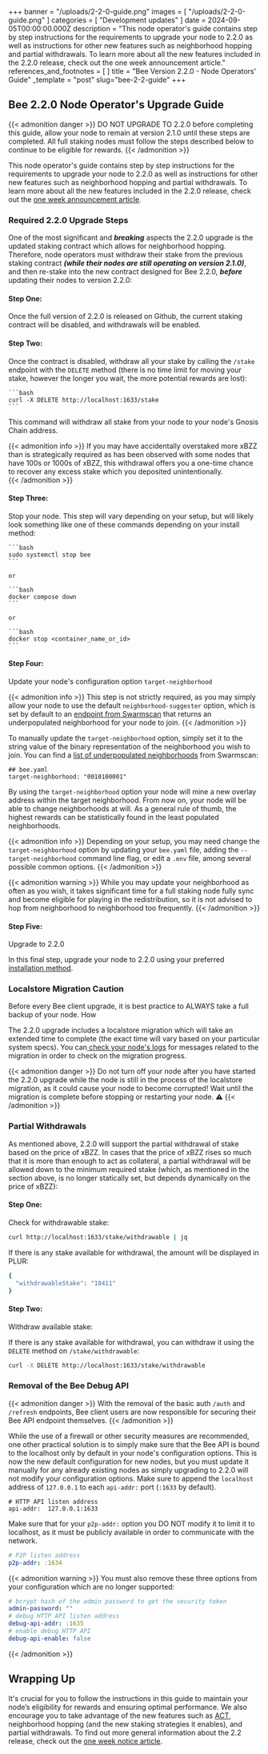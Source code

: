 +++
banner = "/uploads/2-2-0-guide.png"
images = [ "/uploads/2-2-0-guide.png" ]
categories = [ "Development updates" ]
date = 2024-09-05T00:00:00.000Z
description = "This node operator's guide contains step by step instructions for the requirements to upgrade your node to 2.2.0 as well as instructions for other new features such as neighborhood hopping and partial withdrawals. To learn more about all the new features included in the 2.2.0 release, check out the one week announcement article."
references_and_footnotes = [ ]
title = "Bee Version 2.2.0 - Node Operators' Guide"
_template = "post"
slug="bee-2-2-guide"
+++


## Bee 2.2.0 Node Operator's Upgrade Guide 

{{< admonition danger >}}
DO NOT UPGRADE TO 2.2.0 before completing this guide, allow your node to remain at version 2.1.0 until these steps are completed. All full staking nodes must follow the steps described below to continue to be eligible for rewards.
{{< /admonition >}}

This node operator's guide contains step by step instructions for the requirements to upgrade your node to 2.2.0 as well as instructions for other new features such as neighborhood hopping and partial withdrawals. To learn more about all the new features included in the 2.2.0 release, check out the [one week announcement article](https://blog.ethswarm.org/foundation/2024/bee-2-2-pre-release/).


### Required 2.2.0 Upgrade Steps 

One of the most significant and ***breaking*** aspects the 2.2.0 upgrade is the updated staking contract which allows for neighborhood hopping. Therefore, node operators must withdraw their stake from the previous staking contract ***(while their nodes are still operating on version 2.1.0)***, and then re-stake into the new contract designed for Bee 2.2.0, ***before*** updating their nodes to version 2.2.0:

#### Step One:

Once the full version of 2.2.0 is released on Github, the current staking contract will be disabled, and withdrawals will be enabled.

#### Step Two:

Once the contract is disabled, withdraw all your stake by calling the `/stake` endpoint with the `DELETE` method (there is no time limit for moving your stake, however the longer you wait, the more potential rewards are lost):

    ```bash
    curl -X DELETE http://localhost:1633/stake
    ```
This command will withdraw all stake from your node to your node's Gnosis Chain address. 

{{< admonition info >}}
If you may have accidentally overstaked more xBZZ than is strategically required as has been observed with some nodes that have 100s or 1000s of xBZZ, this withdrawal offers you a one-time chance to recover any excess stake which you deposited unintentionally.  
{{< /admonition >}}

#### Step Three:

Stop your node. This step will vary depending on your setup, but will likely look something like one of these commands depending on your install method:

    ```bash
    sudo systemctl stop bee
    ```
    
    or 
    
    ```bash
    docker compose down
    ```
    
    or
    
    ```bash
    docker stop <container_name_or_id>
    ```

#### Step Four:

Update your node's configuration option `target-neighborhood`


{{< admonition info >}}
This step is not strictly required, as you may simply allow your node to use the default `neighborhood-suggester` option, which is set by default to an [endpoint from Swarmscan](https://api.swarmscan.io/v1/network/neighborhoods/suggestion) that returns an underpopulated neighborhood for your node to join. 
{{< /admonition >}}



To manually update the `target-neighborhood` option, simply set it to the string value of the binary representation of the neighborhood you wish to join. You can find a [list of underpopulated neighborhoods](https://swarmscan.io/neighborhoods) from Swarmscan:

```bash=
## bee.yaml
target-neighborhood: "0010100001"
```


By using the `target-neighborhood` option your node will mine a new overlay address within the target neighborhood. From now on, your node will be able to change neighborhoods at will. As a general rule of thumb, the highest rewards can be statistically found in the least populated neighborhoods. 
    
{{< admonition info >}}
Depending on your setup, you may need change the `target-neighborhood` option by updating your `bee.yaml` file, adding the `--target-neighborhood` command line flag, or edit a `.env` file, among several possible common options. 
{{< /admonition >}}


{{< admonition warning >}}
While you may update your neighborhood as often as you wish, it takes significant time for a full staking node fully sync and become eligible for playing in the redistribution, so it is not advised to hop from neighborhood to neighborhood too frequently.
{{< /admonition >}}

#### Step Five:

Upgrade to 2.2.0 

In this final step, upgrade your node to 2.2.0 using your preferred [installation method](https://docs.ethswarm.org/docs/bee/installation/install).  

### Localstore Migration Caution

Before every Bee client upgrade, it is best practice to ALWAYS take a full backup of your node. How

The 2.2.0 upgrade includes a localstore migration which will take an extended time to complete (the exact time will vary based on your particular system specs). You can[ check your node's logs](https://docs.ethswarm.org/docs/bee/working-with-bee/logs-and-files) for messages related to the migration in order to check on the migration progress.



{{< admonition danger >}}
Do not turn off your node after you have started the 2.2.0 upgrade while the node is still in the process of the localstore migration, as it could cause your node to become corrupted! Wait until the migration is complete before stopping or restarting your node. ⚠️
{{< /admonition >}}

### Partial Withdrawals

As mentioned above, 2.2.0 will support the partial withdrawal of stake based on the price of xBZZ. In cases that the price of xBZZ rises so much that it is more than enough to act as collateral, a partial withdrawal will be allowed down to the minimum required stake (which, as mentioned in the section above, is no longer statically set, but depends dynamically on the price of xBZZ):

#### Step One:

Check for withdrawable stake:

```bash
curl http://localhost:1633/stake/withdrawable | jq
```
If there is any stake available for withdrawal, the amount will be displayed in PLUR:

```bash
{
  "withdrawableStake": "18411"
}
```

#### Step Two:

Withdraw available stake:

If there is any stake available for withdrawal, you can withdraw it using the `DELETE` method on `/stake/withdrawable`:

```bash
curl -X DELETE http://localhost:1633/stake/withdrawable
```



### Removal of the Bee Debug API

{{< admonition danger >}}
With the removal of the basic auth `/auth` and `/refresh` endpoints, Bee client users are now responsible for securing their Bee API endpoint themselves. 
{{< /admonition >}}

While the use of a firewall or other security measures are recommended, one other practical solution is to simply make sure that the Bee API is bound to the localhost only by default in your node's configuration options. This is now the new default configuration for new nodes, but you must update it manually for any already existing nodes as simply upgrading to 2.2.0 will not modify your configuration options. Make sure to append the `localhost` address of `127.0.0.1` to each `api-addr:` port (`:1633` by default).

```yaml=
# HTTP API listen address
api-addr:  127.0.0.1:1633
```

Make sure that for your `p2p-addr:` option you DO NOT modify it to limit it to localhost, as it must be publicly available in order to communicate with the network.

```yaml
# P2P listen address
p2p-addr: :1634
```

{{< admonition warning >}}
You must also remove these three options from your configuration which are no longer supported:

```yaml
# bcrypt hash of the admin password to get the security token
admin-password: ""
# debug HTTP API listen address
debug-api-addr: :1635
# enable debug HTTP API
debug-api-enable: false
```
{{< /admonition >}}


## Wrapping Up

It's crucial for you to follow the instructions in this guide to maintain your node’s eligibility for rewards and ensuring optimal performance. We also encourage you to take advantage of the new features such as [ACT](https://docs.ethswarm.org/docs/develop/tools-and-features/act), neighborhood hopping (and the new staking strategies it enables), and partial withdrawals. To find out more general information about the 2.2 release, check out the [one week notice article](https://blog.ethswarm.org/foundation/2024/bee-2-2-pre-release/).